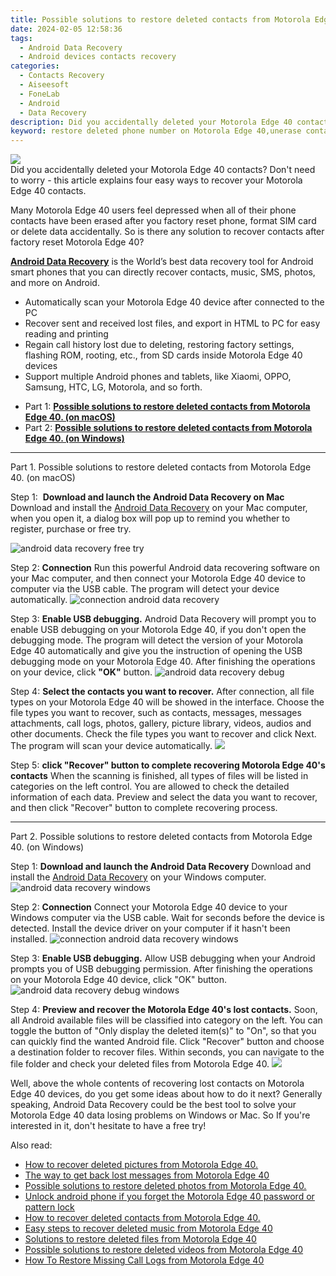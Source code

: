 ```yaml
---
title: Possible solutions to restore deleted contacts from Motorola Edge 40.
date: 2024-02-05 12:58:36
tags: 
  - Android Data Recovery
  - Android devices contacts recovery
categories: 
  - Contacts Recovery
  - Aiseesoft
  - FoneLab
  - Android
  - Data Recovery
description: Did you accidentally deleted your Motorola Edge 40 contacts? Don't need to worry - this article explains four easy ways to recover your Motorola Edge 40 contacts.
keyword: restore deleted phone number on Motorola Edge 40,unerase contacts,Motorola Edge 40 contacts recovery,undelete contacts from Motorola Edge 40,recover lost contacts from Motorola Edge 40,retrieve wiped phone number Motorola Edge 40,extract contacts from water damaged phone Motorola Edge 40,recover deleted contacts 2018 for Motorola Edge 40,how to refind deleted contacts from Motorola Edge 40,recover contacts from Motorola Edge 40,how to retrieve contacts from Motorola Edge 40
---
```


<img src="https://img0mobiles.techidaily.com/images/best-assets/devices/motorola/motorola-edge-40/2.jpg" class="atpl-imgstyle"  />

<div class="atpl-content atpl-for-fonelab-android recover-contacts">

<div class="atpl-post-description-part-1">
Did you accidentally deleted your Motorola Edge 40 contacts? Don't need to worry - this article explains four easy ways to recover your Motorola Edge 40 contacts.
</div>




<div class="atpl-post-description-part-2">
<div class="tpl-content-sub-paragraph-normal">
  <p>
    Many Motorola Edge 40 users feel depressed when all of their phone contacts have been erased after you factory reset phone, format SIM card or delete data accidentally. So is there any solution to recover contacts after factory reset Motorola Edge 40?
  </p>
</div>
</div>

<div class="atpl-post-description-part-3">
<div class="tpl-content-sub-paragraph-content">
  <p>
    <a href="https://tools.techidaily.com/aiseesoft-android-data-recovery/" target="_blank" rel="noopener"><strong>Android Data Recovery</strong></a> is the World’s best data recovery tool for Android smart phones that you can directly recover contacts, music, SMS, photos, and more on Android.
  </p>
</div>
<div class="tpl-content-sub-paragraph-content">
  <ul class="tpl-content-sub-paragraph-ul-style">
    <li>Automatically scan your Motorola Edge 40 device after connected to the PC</li>
    <li>Recover sent and received lost files, and export in HTML to PC for easy reading and printing</li>
    <li>Regain call history lost due to deleting, restoring factory settings, flashing ROM, rooting, etc., from SD cards inside Motorola Edge 40 devices</li>
    <li>Support multiple Android phones and tablets, like Xiaomi, OPPO, Samsung, HTC, LG, Motorola, and so forth.</li>
  </ul>
</div>
</div>


<ul>
  <li>Part 1: <strong><a href="#p1"> Possible solutions to restore deleted contacts from Motorola Edge 40.  (on macOS)</a></strong></li>
  <li>Part 2: <strong><a href="#p2"> Possible solutions to restore deleted contacts from Motorola Edge 40.  (on Windows)</a></strong></li>
</ul>




<!-- Part 1 -->
<a id="p1" name="p1" ></a><hr>

<div>
  <span class="atpl-step-part-style">Part 1. Possible solutions to restore deleted contacts from Motorola Edge 40. (on macOS)</span>
</div>  

<span class="atpl-stepstyle-a"><span>Step 1: </span></span> <strong>Download and launch the Android Data Recovery on Mac</strong>
Download and install the <a href="https://tools.techidaily.com/aiseesoft-android-data-recovery/" target="_blank" rel="noopener">Android Data Recovery</a> on your Mac computer, when you open it, a dialog box will pop up to remind you whether to register, purchase or free try.

<img src="https://tools.techidaily.com/images/apps/aiseesoft/android-data-recovery/mac-free-try.png" class="atpl-imgstyle" alt="android data recovery free try" />

<span class="atpl-stepstyle-a"><span>Step 2: </span></span> <strong>Connection</strong>
Run this powerful Android data recovering software on your Mac computer, and then connect your Motorola Edge 40 device to computer via the USB cable. The program will detect your device automatically.
<img src="https://tools.techidaily.com/images/apps/aiseesoft/android-data-recovery/mac-connection-interface.jpg" class="atpl-imgstyle" alt="connection android data recovery" />

<span class="atpl-stepstyle-a"><span>Step 3: </span></span> <strong>Enable USB debugging.</strong>
Android Data Recovery will prompt you to enable USB debugging on your Motorola Edge 40, if you don't open the debugging mode. The program will detect the version of your Motorola Edge 40 automatically and give you the instruction of opening the USB debugging mode on your Motorola Edge 40. After finishing the operations on your device, click <strong>"OK"</strong> button.
<img src="https://tools.techidaily.com/images/apps/aiseesoft/android-data-recovery/mac-android-usb-debug.jpg"  class="atpl-imgstyle" alt="android data recovery debug" />

<span class="atpl-stepstyle-a"><span>Step 4: </span></span> <strong>Select the contacts you want to recover.</strong>
After connection, all file types on your Motorola Edge 40 will be showed in the interface. Choose the file types you want to recover, such as contacts, messages, messages attachments, call logs, photos, gallery, picture library, videos, audios and other documents. Check the file types you want to recover and click Next. The program will scan your device automatically.
<img src="https://tools.techidaily.com/images/apps/aiseesoft/android-data-recovery/mac-choose-type-contacts.jpg" class="atpl-imgstyle"  />

<span class="atpl-stepstyle-a"><span>Step 5: </span></span> <strong>click "Recover" button to  complete recovering Motorola Edge 40's contacts</strong>
When the scanning is finished, all types of files will be listed in categories on the left control. You are allowed to check the detailed information of each data. Preview and select the data you want to recover, and then click "Recover" button to complete recovering process.


<a id="p2" name="p2"></a><hr>

<!-- Part 2 -->
<div>
  <span class="atpl-step-part-style">Part 2. Possible solutions to restore deleted contacts from Motorola Edge 40. (on Windows)</span>
</div>

<span class="atpl-stepstyle-a"><span>Step 1: </span></span> <strong>Download and launch the Android Data Recovery</strong>
Download and install the <a href="https://tools.techidaily.com/aiseesoft-android-data-recovery/" target="_blank" rel="noopener">Android Data Recovery</a> on your Windows computer.
<img src="https://tools.techidaily.com/images/apps/aiseesoft/android-data-recovery/win-start-interface.png"  class="atpl-imgstyle" alt="android data recovery windows" />

<span class="atpl-stepstyle-a"><span>Step 2: </span></span> <strong>Connection</strong>
Connect your Motorola Edge 40 device to your Windows computer via the USB cable. Wait for seconds before the device is detected. Install the device driver on your computer if it hasn't been installed.
<img src="https://tools.techidaily.com/images/apps/aiseesoft/android-data-recovery/win-connection-interface.png" class="atpl-imgstyle" alt="connection android data recovery windows" />

<span class="atpl-stepstyle-a"><span>Step 3: </span></span> <strong>Enable USB debugging.</strong>
Allow USB debugging when your Android prompts you of USB debugging permission. After finishing the operations on your Motorola Edge 40 device, click "OK" button.
<img src="https://tools.techidaily.com/images/apps/aiseesoft/android-data-recovery/win-android-usb-debug.png" class="atpl-imgstyle" alt="android data recovery debug windows" />

<span class="atpl-stepstyle-a"><span>Step 4: </span></span> <strong>Preview and recover the Motorola Edge 40's lost contacts.</strong>
Soon, all Android available files will be classified into category on the left. You can toggle the button of "Only display the deleted item(s)" to "On", so that you can quickly find the wanted Android file. Click "Recover" button and choose a destination folder to recover files. Within seconds, you can navigate to the file folder and check your deleted files from Motorola Edge 40.
<img src="https://tools.techidaily.com/images/apps/aiseesoft/android-data-recovery/win-recover-contacts.jpg" class="atpl-imgstyle"  />

<div class="atpl-post-description-part-4">
<div class="tpl-content-sub-paragraph-normal">
    <p>
        Well, above the whole contents of recovering lost contacts on Motorola Edge 40 devices, do you get some ideas about how to do it next? Generally speaking, Android Data Recovery could be the best tool to solve your Motorola Edge 40 data losing problems on Windows or Mac. So If you're interested in it, don't hesitate to have a free try!
    </p>
</div>
</div>

<ins class="adsbygoogle"
     style="display:block"
     data-ad-client="ca-pub-7571918770474297"
     data-ad-slot="8358498916"
     data-ad-format="auto"
     data-full-width-responsive="true"></ins>

<span class="atpl-alsoreadstyle">Also read:</span>
<div><ul>
<li><a href="/how-to-recover-deleted-pictures-from-motorola-edge-40-by-fonelab-android-recover-pictures/" target="_blank" rel="noopener"><u>How to recover deleted pictures from Motorola Edge 40.</u></a></li>
<li><a href="/the-way-to-get-back-lost-messages-from-motorola-edge-40-by-fonelab-android-recover-messages/" target="_blank" rel="noopener"><u>The way to get back lost messages from Motorola Edge 40</u></a></li>
<li><a href="/possible-solutions-to-restore-deleted-photos-from-motorola-edge-40-by-fonelab-android-recover-photos/" target="_blank" rel="noopener"><u>Possible solutions to restore deleted photos from Motorola Edge 40.</u></a></li>
<li><a href="/unlock-android-phone-if-you-forget-the-motorola-edge-40-password-or-pattern-lock-by-drfone-android-unlock-android-unlock/" target="_blank" rel="noopener"><u>Unlock android phone if you forget the Motorola Edge 40 password or pattern lock</u></a></li>
<li><a href="/how-to-recover-deleted-contacts-from-motorola-edge-40-by-fonelab-android-recover-contacts/" target="_blank" rel="noopener"><u>How to recover deleted contacts from Motorola Edge 40.</u></a></li>
<li><a href="/easy-steps-to-recover-deleted-music-from-motorola-edge-40-by-fonelab-android-recover-music/" target="_blank" rel="noopener"><u>Easy steps to recover deleted music from Motorola Edge 40</u></a></li>
<li><a href="/solutions-to-restore-deleted-files-from-motorola-edge-40-by-fonelab-android-recover-data/" target="_blank" rel="noopener"><u>Solutions to restore deleted files from Motorola Edge 40</u></a></li>
<li><a href="/possible-solutions-to-restore-deleted-videos-from-motorola-edge-40-by-fonelab-android-recover-video/" target="_blank" rel="noopener"><u>Possible solutions to restore deleted videos from Motorola Edge 40</u></a></li>
<li><a href="/how-to-restore-missing-call-logs-from-motorola-edge-40-by-fonelab-android-recover-call-logs/" target="_blank" rel="noopener"><u>How To  Restore Missing Call Logs from Motorola Edge 40</u></a></li>
</ul></div>

</div>
